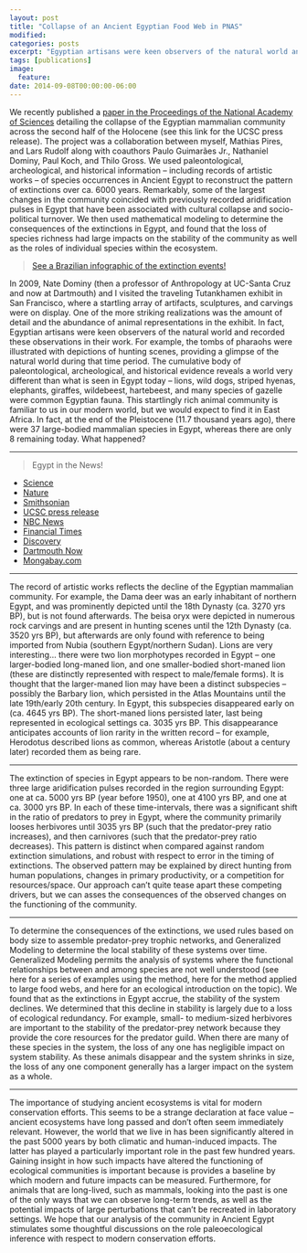 ```yaml
---
layout: post
title: "Collapse of an Ancient Egyptian Food Web in PNAS"
modified:
categories: posts
excerpt: "Egyptian artisans were keen observers of the natural world and recorded these observations in their work. For example, the tombs of pharaohs were illustrated with depictions of hunting scenes, providing a glimpse of the natural world during that time period. The cumulative body of paleontological, archeological, and historical evidence reveals a world very different than what is seen in Egypt today – lions, wild dogs, striped hyenas, elephants, giraffes, wildebeest, hartebeest, and many species of gazelle were common Egyptian fauna."
tags: [publications]
image:
  feature:
date: 2014-09-08T00:00:00-06:00
---
```



We recently published a [paper in the Proceedings of the National Academy of Sciences](http://www.pnas.org/content/111/40/14472.abstract) detailing the collapse of the Egyptian mammalian community across the second half of the Holocene (see this link for the UCSC press release). The project was a collaboration between myself, Mathias Pires, and Lars Rudolf along with coauthors Paulo Guimarães Jr., Nathaniel Dominy, Paul Koch, and Thilo Gross. We used paleontological, archeological, and historical information – including records of artistic works – of species occurrences in Ancient Egypt to reconstruct the pattern of extinctions over ca. 6000 years. Remarkably, some of the largest changes in the community coincided with previously recorded aridification pulses in Egypt that have been associated with cultural collapse and socio-political turnover. We then used mathematical modeling to determine the consequences of the extinctions in Egypt, and found that the loss of species richness had large impacts on the stability of the community as well as the roles of individual species within the ecosystem.  



> [See a Brazilian infographic of the extinction events!](http://infograficos.estadao.com.br/public/cidades/extincoes-egito/)



In 2009, Nate Dominy (then a professor of Anthropology at UC-Santa Cruz and now at Dartmouth) and I visited the traveling Tutankhamen exhibit in San Francisco, where a startling array of artifacts, sculptures, and carvings were on display. One of the more striking realizations was the amount of detail and the abundance of animal representations in the exhibit. In fact, Egyptian artisans were keen observers of the natural world and recorded these observations in their work. For example, the tombs of pharaohs were illustrated with depictions of hunting scenes, providing a glimpse of the natural world during that time period. The cumulative body of paleontological, archeological, and historical evidence reveals a world very different than what is seen in Egypt today – lions, wild dogs, striped hyenas, elephants, giraffes, wildebeest, hartebeest, and many species of gazelle were common Egyptian fauna. This startlingly rich animal community is familiar to us in our modern world, but we would expect to find it in East Africa. In fact, at the end of the Pleistocene (11.7 thousand years ago), there were 37 large-bodied mammalian species in Egypt, whereas there are only 8 remaining today. What happened?   

---

> Egypt in the News!  

- [Science](http://news.sciencemag.org/biology/2014/09/clues-animal-extinctions-found-walls-egyptian-tombs)
- [Nature](http://www.nature.com/news/ancient-art-fills-in-egypt-s-ecological-history-1.13528)
- [Smithsonian](http://www.smithsonianmag.com/ist/?next=/science/egypts-mammal-extinctions-tracked-through-6000-years-art-180952641/)
- [UCSC press release](http://news.ucsc.edu/2014/09/egyptian-mammals.html)
- [NBC News](http://www.nbcnews.com/science/environment/ancient-egyptian-art-opens-window-mammal-extinctions-n198511)
- [Financial Times](http://www.ft.com/cms/s/0/5aa098ac-4904-11e4-9f63-00144feab7de.html)
- [Discovery](http://news.discovery.com/animals/egypts-ancient-animals-killed-by-climate-and-civilization-140915.htm)
- [Dartmouth Now](http://now.dartmouth.edu/2014/09/art-sheds-new-light-on-the-ecology-of-ancient-egypt/)
- [Mongabay.com](http://news.mongabay.com/2014/1201-smuga-otto-ucsc-egypt.html#sthash.uLn7GSux.dpbs)


---

The record of artistic works reflects the decline of the Egyptian mammalian community. For example, the Dama deer was an early inhabitant of northern Egypt, and was prominently depicted until the 18th Dynasty (ca. 3270 yrs BP), but is not found afterwards. The beisa oryx were depicted in numerous rock carvings and are present in hunting scenes until the 12th Dynasty (ca. 3520 yrs BP), but afterwards are only found with reference to being imported from Nubia (southern Egypt/northern Sudan). Lions are very interesting… there were two lion morphotypes recorded in Egypt – one larger-bodied long-maned lion, and one smaller-bodied short-maned lion (these are distinctly represented with respect to male/female forms). It is thought that the larger-maned lion may have been a distinct subspecies – possibly the Barbary lion, which persisted in the Atlas Mountains until the late 19th/early 20th century. In Egypt, this subspecies disappeared early on (ca. 4645 yrs BP). The short-maned lions persisted later, last being represented in ecological settings ca. 3035 yrs BP. This disappearance anticipates accounts of lion rarity in the written record – for example, Herodotus described lions as common, whereas Aristotle (about a century later) recorded them as being rare.    

---

The extinction of species in Egypt appears to be non-random. There were three large aridification pulses recorded in the region surrounding Egypt: one at ca. 5000 yrs BP (year before 1950), one at 4100 yrs BP, and one at ca. 3000 yrs BP. In each of these time-intervals, there was a significant shift in the ratio of predators to prey in Egypt, where the community primarily looses herbivores until 3035 yrs BP (such that the predator-prey ratio increases), and then carnivores (such that the predator-prey ratio decreases). This pattern is distinct when compared against random extinction simulations, and robust with respect to error in the timing of extinctions. The observed pattern may be explained by direct hunting from human populations, changes in primary productivity, or a competition for resources/space. Our approach can’t quite tease apart these competing drivers, but we can asses the consequences of the observed changes on the functioning of the community.  

---

To determine the consequences of the extinctions, we used rules based on body size to assemble predator-prey trophic networks, and Generalized Modeling to determine the local stability of these systems over time. Generalized Modeling permits the analysis of systems where the functional relationships between and among species are not well understood (see here for a series of examples using the method, here for the method applied to large food webs, and here for an ecological introduction on the topic). We found that as the extinctions in Egypt accrue, the stability of the system declines. We determined that this decline in stability is largely due to a loss of ecological redundancy. For example, small- to medium-sized herbivores are important to the stability of the predator-prey network because they provide the core resources for the predator guild. When there are many of these species in the system, the loss of any one has negligible impact on system stability. As these animals disappear and the system shrinks in size, the loss of any one component generally has a larger impact on the system as a whole.  

---

The importance of studying ancient ecosystems is vital for modern conservation efforts. This seems to be a strange declaration at face value – ancient ecosystems have long passed and don’t often seem immediately relevant. However, the world that we live in has been significantly altered in the past 5000 years by both climatic and human-induced impacts. The latter has played a particularly important role in the past few hundred years. Gaining insight in how such impacts have altered the functioning of ecological communities is important because is provides a baseline by which modern and future impacts can be measured. Furthermore, for animals that are long-lived, such as mammals, looking into the past is one of the only ways that we can observe long-term trends, as well as the potential impacts of large perturbations that can’t be recreated in laboratory settings. We hope that our analysis of the community in Ancient Egypt stimulates some thoughtful discussions on the role paleoecological inference with respect to modern conservation efforts.

